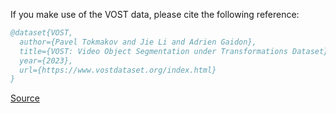 If you make use of the VOST data, please cite the following reference:

``` bibtex 
@dataset{VOST,
  author={Pavel Tokmakov and Jie Li and Adrien Gaidon},
  title={VOST: Video Object Segmentation under Transformations Dataset},
  year={2023},
  url={https://www.vostdataset.org/index.html}
}
```

[Source](https://www.vostdataset.org/index.html)